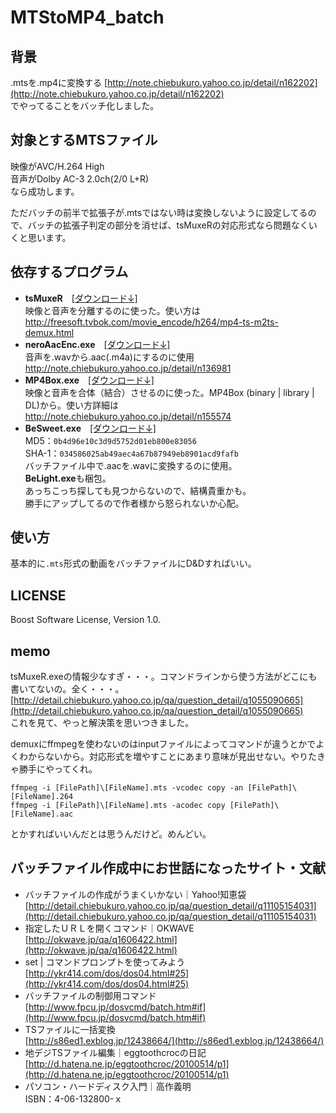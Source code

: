 # MTStoMP4_batch

## 背景

.mtsを.mp4に変換する  [http://note.chiebukuro.yahoo.co.jp/detail/n162202](http://note.chiebukuro.yahoo.co.jp/detail/n162202)  
でやってることをバッチ化しました。

## 対象とするMTSファイル

映像がAVC/H.264 High  
音声がDolby AC-3  2.0ch(2/0 L+R)  
なら成功します。

ただバッチの前半で拡張子が.mtsではない時は変換しないように設定してるので、バッチの拡張子判定の部分を消せば、tsMuxeRの対応形式なら問題なくいくと思います。

## 依存するプログラム

- **tsMuxeR**　[[ダウンロード↓]](http://www.videohelp.com/tools/tsMuxeR)  
映像と音声を分離するのに使った。使い方は  
http://freesoft.tvbok.com/movie_encode/h264/mp4-ts-m2ts-demux.html
- **neroAacEnc.exe**　[[ダウンロード↓]](http://ftp6.nero.com/tools/NeroAACCodec-1.5.1.zip)  
音声を.wavから.aac(.m4a)にするのに使用  
http://note.chiebukuro.yahoo.co.jp/detail/n136981
- **MP4Box.exe**　[[ダウンロード↓]](http://sdmr.sblo.jp/)  
映像と音声を合体（結合）させるのに使った。MP4Box (binary | library | DL)から。使い方詳細は  
http://note.chiebukuro.yahoo.co.jp/detail/n155574
- **BeSweet.exe**　[[ダウンロード↓]](https://mega.nz/#!SkEkXLRD!R6M4QABUPCUVzmYw7WoUcFUbUWEq5lW0cYGcBlXo57g)  
MD5：`0b4d96e10c3d9d5752d01eb800e83056`  
SHA-1：`034586025ab49aec4a67b87949eb8901acd9fafb`  
バッチファイル中で.aacを.wavに変換するのに使用。  
**BeLight.exe**も梱包。  
あっちこっち探しても見つからないので、結構貴重かも。  
勝手にアップしてるので作者様から怒られないか心配。

## 使い方
基本的に`.mts`形式の動画をバッチファイルにD&Dすればいい。

## LICENSE

Boost Software License, Version 1.0.

## memo

tsMuxeR.exeの情報少なすぎ・・・。コマンドラインから使う方法がどこにも書いてないの。全く・・・。  
[http://detail.chiebukuro.yahoo.co.jp/qa/question_detail/q1055090665](http://detail.chiebukuro.yahoo.co.jp/qa/question_detail/q1055090665)  
これを見て、やっと解決策を思いつきました。

demuxにffmpegを使わないのはinputファイルによってコマンドが違うとかでよくわからないから。対応形式を増やすことにあまり意味が見出せない。やりたきゃ勝手にやってくれ。

```
ffmpeg -i [FilePath]\[FileName].mts -vcodec copy -an [FilePath]\[FileName].264
ffmpeg -i [FilePath]\[FileName].mts -acodec copy [FilePath]\[FileName].aac
```

とかすればいいんだとは思うんだけど。めんどい。

## バッチファイル作成中にお世話になったサイト・文献

- バッチファイルの作成がうまくいかない｜Yahoo!知恵袋  
[http://detail.chiebukuro.yahoo.co.jp/qa/question_detail/q11105154031](http://detail.chiebukuro.yahoo.co.jp/qa/question_detail/q11105154031)
- 指定したＵＲＬを開くコマンド｜OKWAVE  
[http://okwave.jp/qa/q1606422.html](http://okwave.jp/qa/q1606422.html)
- set | コマンドプロンプトを使ってみよう  
[http://ykr414.com/dos/dos04.html#25](http://ykr414.com/dos/dos04.html#25)
- バッチファイルの制御用コマンド  
[http://www.fpcu.jp/dosvcmd/batch.htm#if](http://www.fpcu.jp/dosvcmd/batch.htm#if)
- TSファイルに一括変換  
[http://s86ed1.exblog.jp/12438664/](http://s86ed1.exblog.jp/12438664/)
- 地デジTSファイル編集｜eggtoothcrocの日記  
[http://d.hatena.ne.jp/eggtoothcroc/20100514/p1](http://d.hatena.ne.jp/eggtoothcroc/20100514/p1)
- パソコン・ハードディスク入門｜高作義明  
ISBN：4-06-132800-ｘ
